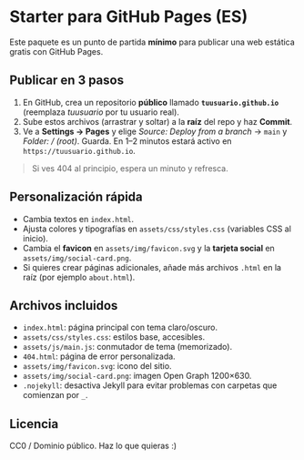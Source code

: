 # Starter para GitHub Pages (ES)

Este paquete es un punto de partida **mínimo** para publicar una web estática gratis con GitHub Pages.

## Publicar en 3 pasos

1. En GitHub, crea un repositorio **público** llamado **`tuusuario.github.io`** (reemplaza _tuusuario_ por tu usuario real).
2. Sube estos archivos (arrastrar y soltar) a la **raíz** del repo y haz **Commit**.
3. Ve a **Settings → Pages** y elige _Source: Deploy from a branch_ → `main` y _Folder: / (root)_. Guarda. En 1–2 minutos estará activo en `https://tuusuario.github.io`.

> Si ves 404 al principio, espera un minuto y refresca.

## Personalización rápida
- Cambia textos en `index.html`.
- Ajusta colores y tipografías en `assets/css/styles.css` (variables CSS al inicio).
- Cambia el **favicon** en `assets/img/favicon.svg` y la **tarjeta social** en `assets/img/social-card.png`.
- Si quieres crear páginas adicionales, añade más archivos `.html` en la raíz (por ejemplo `about.html`).

## Archivos incluidos
- `index.html`: página principal con tema claro/oscuro.
- `assets/css/styles.css`: estilos base, accesibles.
- `assets/js/main.js`: conmutador de tema (memorizado).
- `404.html`: página de error personalizada.
- `assets/img/favicon.svg`: icono del sitio.
- `assets/img/social-card.png`: imagen Open Graph 1200×630.
- `.nojekyll`: desactiva Jekyll para evitar problemas con carpetas que comienzan por `_`.

## Licencia
CC0 / Dominio público. Haz lo que quieras :)
